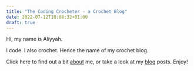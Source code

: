 ```yaml
---
title: "The Coding Crocheter - a Crochet Blog"
date: 2022-07-12T10:08:32+01:00
draft: true
---
```


Hi, my name is Aliyyah.

I code. I also crochet. Hence the name of my crochet blog.

Click here to find out a bit [about](/about/) me, or take a look at my [blog](/blog/) posts. Enjoy!




